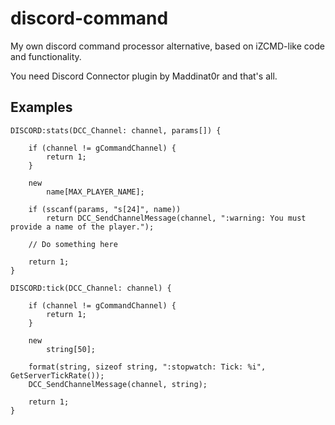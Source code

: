 # discord-command

My own discord command processor alternative, based on iZCMD-like code and functionality.

You need Discord Connector plugin by Maddinat0r and that's all.

## Examples

```
DISCORD:stats(DCC_Channel: channel, params[]) {

	if (channel != gCommandChannel) {
		return 1;
	}

	new
		name[MAX_PLAYER_NAME];

	if (sscanf(params, "s[24]", name))
		return DCC_SendChannelMessage(channel, ":warning: You must provide a name of the player.");

	// Do something here

	return 1;
}

DISCORD:tick(DCC_Channel: channel) {

	if (channel != gCommandChannel) {
		return 1;
	}

	new
		string[50];

	format(string, sizeof string, ":stopwatch: Tick: %i", GetServerTickRate());
	DCC_SendChannelMessage(channel, string);

	return 1;
}
```
